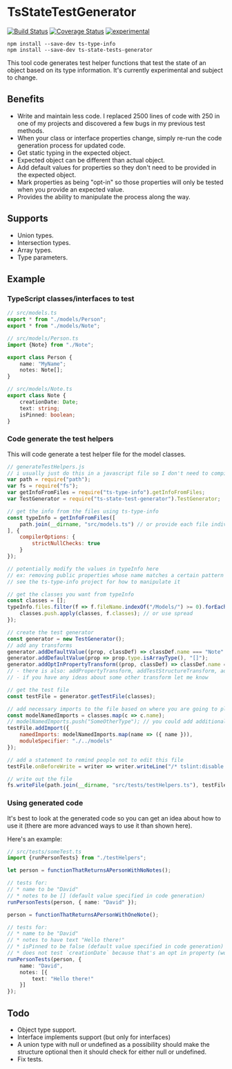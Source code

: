 ﻿TsStateTestGenerator
====================

[![Build Status](https://travis-ci.org/dsherret/ts-state-test-generator.svg)](https://travis-ci.org/dsherret/ts-state-test-generator)
[![Coverage Status](https://coveralls.io/repos/dsherret/ts-state-test-generator/badge.svg?branch=master&service=github)](https://coveralls.io/github/dsherret/ts-state-test-generator?branch=master)
[![experimental](http://badges.github.io/stability-badges/dist/experimental.svg)](http://github.com/badges/stability-badges)

```
npm install --save-dev ts-type-info
npm install --save-dev ts-state-tests-generator
```

This tool code generates test helper functions that test the state of an object based on its type information. It's currently experimental and subject to change.

## Benefits

* Write and maintain less code. I replaced 2500 lines of code with 250 in one of my projects and discovered a few bugs in my previous test methods.
* When your class or interface properties change, simply re-run the code generation process for updated code.
* Get static typing in the expected object.
* Expected object can be different than actual object.
* Add default values for properties so they don't need to be provided in the expected object.
* Mark properties as being "opt-in" so those properties will only be tested when you provide an expected value.
* Provides the ability to manipulate the process along the way.

## Supports

* Union types.
* Intersection types.
* Array types.
* Type parameters.

## Example

### TypeScript classes/interfaces to test

```typescript
// src/models.ts
export * from "./models/Person";
export * from "./models/Note";

// src/models/Person.ts
import {Note} from "./Note";

export class Person {
    name: "MyName";
    notes: Note[];
}

// src/models/Note.ts
export class Note {
    creationDate: Date;
    text: string;
    isPinned: boolean;
}
```


### Code generate the test helpers

This will code generate a test helper file for the model classes.

```javascript
// generateTestHelpers.js
// i usually just do this in a javascript file so I don't need to compile it (it's just a build script)
var path = require("path");
var fs = require("fs");
var getInfoFromFiles = require("ts-type-info").getInfoFromFiles;
var TestGenerator = require("ts-state-test-generator").TestGenerator;

// get the info from the files using ts-type-info
const typeInfo = getInfoFromFiles([
    path.join(__dirname, "src/models.ts") // or provide each file individually in an array
], {
    compilerOptions: {
        strictNullChecks: true
    }
});

// potentially modify the values in typeInfo here
// ex: removing public properties whose name matches a certain pattern
// see the ts-type-info project for how to manipulate it

// get the classes you want from typeInfo
const classes = [];
typeInfo.files.filter(f => f.fileName.indexOf("/Models/") >= 0).forEach(f => {
    classes.push.apply(classes, f.classes); // or use spread
});

// create the test generator
const generator = new TestGenerator();
// add any transforms
generator.addDefaultValue((prop, classDef) => classDef.name === "Note" && prop.name === "isPinned", "false"); // adds a default test value
generator.addDefaultValue(prop => prop.type.isArrayType(), "[]");
generator.addOptInPropertyTransform((prop, classDef) => classDef.name === "Note" && prop.name === "creationDate"); // makes this property so its only tested for when provided
// - there is also: addPropertyTransform, addTestStructureTransform, addCustomTestTransform. I need to work on how exactly I want those to work so those are subject to change
// - if you have any ideas about some other transform let me know

// get the test file
const testFile = generator.getTestFile(classes);

// add necessary imports to the file based on where you are going to place it
const modelNamedImports = classes.map(c => c.name);
// modelNamedImports.push("SomeOtherType"); // you could add additional imports here
testFile.addImport({
    namedImports: modelNamedImports.map(name => ({ name })),
    moduleSpecifier: "./../models"
});

// add a statement to remind people not to edit this file
testFile.onBeforeWrite = writer => writer.writeLine("/* tslint:disable */").writeLine("// AUTO GENERATED CODE - DO NOT EDIT!").newLine();

// write out the file
fs.writeFile(path.join(__dirname, "src/tests/testHelpers.ts"), testFile.write());
```

### Using generated code

It's best to look at the generated code so you can get an idea about how to use it (there are more advanced ways to use it than shown here).

Here's an example:

```typescript
// src/tests/someTest.ts
import {runPersonTests} from "./testHelpers";

let person = functionThatReturnsAPersonWithNoNotes();

// tests for:
// * name to be "David"
// * notes to be [] (default value specified in code generation)
runPersonTests(person, { name: "David" });

person = functionThatReturnsAPersonWithOneNote();

// tests for:
// * name to be "David"
// * notes to have text "Hello there!"
// * isPinned to be false (default value specified in code generation)
// * does not test `creationDate` because that's an opt in property (would only test if provided in the expected object)
runPersonTests(person, {
    name: "David",
    notes: [{
        text: "Hello there!"
    }]
});
```

## Todo

* Object type support.
* Interface implements support (but only for interfaces)
* A union type with null or undefined as a possibility should make the structure optional then it should check for either null or undefined.
* Fix tests.
